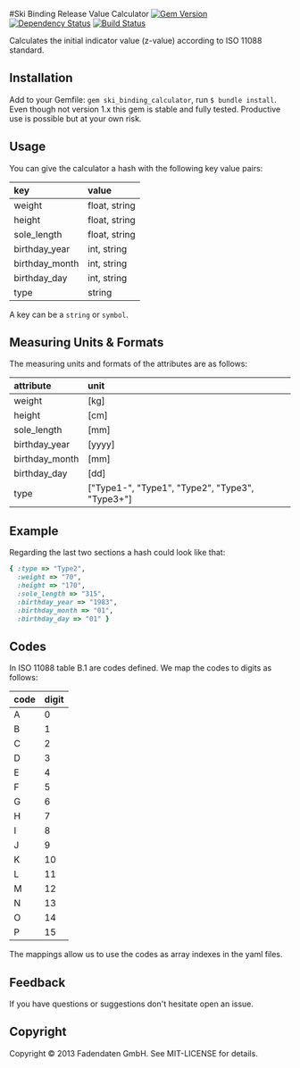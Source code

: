 #Ski Binding Release Value Calculator
[![Gem Version](https://badge.fury.io/rb/ski_binding_calculator.png)](http://badge.fury.io/rb/ski_binding_calculator)
[![Dependency Status](https://gemnasium.com/fadendaten/ski_binding_calculator.png)](https://gemnasium.com/fadendaten/ski_binding_calculator)
[![Build Status](https://travis-ci.org/fadendaten/ski_binding_calculator.png)](https://travis-ci.org/fadendaten/ski_binding_calculator])


Calculates the initial indicator value (z-value) according to ISO 11088 standard.

## Installation
Add to your Gemfile: <code>gem ski_binding_calculator</code>, run <code>$ bundle install</code>.
Even though not version 1.x this gem is stable and fully tested. Productive use is possible but at your own risk.

## Usage
You can give the calculator a hash with the following key value pairs:

| key           | value          | 
|:--------------|:---------------| 
| weight        | float, string  | 
| height        | float, string  | 
| sole_length   | float, string  |
| birthday_year | int, string    |
| birthday_month| int, string    |
| birthday_day  | int, string    |
| type          | string         |

A key can be a <code>string</code> or <code>symbol</code>.

## Measuring Units & Formats
The measuring units and formats of the attributes are as follows:

| attribute     | unit  | 
|:--------------|:------| 
| weight        | [kg]  | 
| height        | [cm]  | 
| sole_length   | [mm]  |
| birthday_year | [yyyy]|
| birthday_month| [mm]  |
| birthday_day  | [dd]  |
| type          | ["Type1-", "Type1", "Type2", "Type3", "Type3+"]  |

## Example
Regarding the last two sections a hash could look like that:

```ruby
{ :type => "Type2", 
  :weight => "70", 
  :height => "170", 
  :sole_length => "315", 
  :birthday_year => "1983", 
  :birthday_month => "01", 
  :birthday_day => "01" }
```

## Codes
In ISO 11088 table B.1 are codes defined. We map the codes to digits as follows:

|code|digit|
|:---|:----|
| A  | 0   |
| B  | 1   |
| C  | 2   |
| D  | 3   |
| E  | 4   |
| F  | 5   |
| G  | 6   |
| H  | 7   |
| I  | 8   |
| J  | 9   |
| K  | 10  |
| L  | 11  |
| M  | 12  |
| N  | 13  |
| O  | 14  |
| P  | 15  |

The mappings allow us to use the codes as array indexes in the yaml files.

## Feedback
If you have questions or suggestions don't hesitate open an issue.

## Copyright
Copyright &copy; 2013 Fadendaten GmbH. See MIT-LICENSE for details.